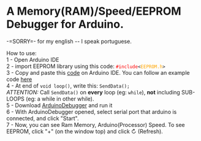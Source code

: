 # A Memory(RAM)/Speed/EEPROM Debugger for Arduino.
-=SORRY=- for my english -- I speak portuguese.

How to use:<br>
1 - Open Arduino IDE<br>
2 - import EEPROM library using this code: <code><font color="red">#include</font><<font color="orange">EEPROM.h</font>></code><br>
3 - Copy and paste this <a href="https://github.com/Isaquedeveloper/arduino_debugger/raw/master/code.c" target="_blank">code</a> on Arduino IDE. You can follow an example code <a href="https://github.com/Isaquedeveloper/arduino_debugger/raw/master/example.c" target="_blank">here</a><br>
4 - At end of <code>void loop()</code>, write this: <code>SendData();</code><br>
 *ATTENTION:* Call <code>SendData()</code> on <b>every</b> loop (eg: <code>while</code>), <b>not</b> including SUB-LOOPS (eg: a while in other while).<br>
 5 - Download <a href="https://github.com/Isaquedeveloper/arduino_debugger/raw/master/ArduinoDebugger.exe" download="ArduinoDebugger">ArduinoDebugger</a> and run it<br>
 6 - With ArduinoDebugger opened, select serial port that arduino is connected, and click "Start".<br>
 7 - Now, you can see Ram Memory, Arduino(Processor) Speed. To see EEPROM, click "+" (on the window top) and click ↻ (Refresh).<br>
